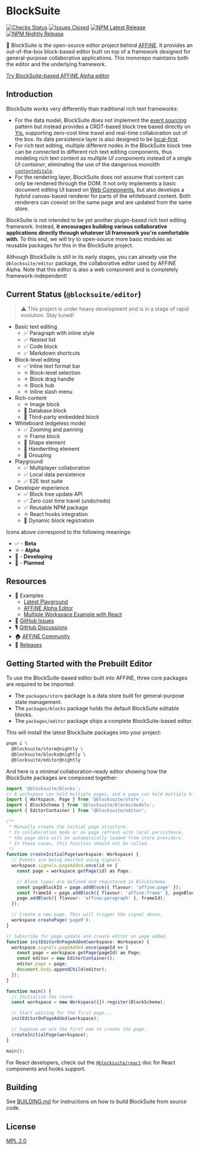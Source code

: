 # BlockSuite

[![Checks Status](https://img.shields.io/github/checks-status/toeverything/blocksuite/master)](https://github.com/toeverything/blocksuite/actions?query=branch%3Amaster)
[![Issues Closed](https://img.shields.io/github/issues-closed/toeverything/blocksuite?color=6880ff)](https://github.com/toeverything/blocksuite/issues?q=is%3Aissue+is%3Aclosed)
[![NPM Latest Release](https://img.shields.io/npm/v/@blocksuite/store.svg?maxAge=300&color=6880ff)](./packages/store/package.json)
[![NPM Nightly Release](https://img.shields.io/npm/v/@blocksuite/editor/nightly?color=6880ff)](https://github.com/toeverything/blocksuite/actions/workflows/nightly-release.yml?query=branch%3Amaster)

💠 BlockSuite is the open-source editor project behind [AFFiNE](https://github.com/toeverything/AFFiNE). It provides an out-of-the-box block-based editor built on top of a framework designed for general-purpose collaborative applications. This monorepo maintains both the editor and the underlying framework.

[Try BlockSuite-based AFFiNE Alpha editor](https://pathfinder.affine.pro/)

## Introduction

BlockSuite works very differently than traditional rich text frameworks:

- For the data model, BlockSuite does not implement the [event sourcing](https://martinfowler.com/eaaDev/EventSourcing.html) pattern but instead provides a CRDT-based block tree based directly on [Yjs](https://github.com/yjs/yjs), supporting zero-cost time travel and real-time collaboration out of the box. Its data persistence layer is also designed to be [local-first](https://martin.kleppmann.com/papers/local-first.pdf).
- For rich text editing, multiple different nodes in the BlockSuite block tree can be connected to different rich text editing components, thus modeling rich text content as multiple _UI components_ instead of a single _UI container_, eliminating the use of the dangerous monolith [`contenteditale`](https://developer.mozilla.org/en-US/docs/Web/HTML/Global_attributes/contenteditable).
- For the rendering layer, BlockSuite does not assume that content can only be rendered through the DOM. It not only implements a basic document editing UI based on [Web Components](https://developer.mozilla.org/en-US/docs/Web/Web_Components), but also develops a hybrid canvas-based renderer for parts of the whiteboard content. Both renderers can coexist on the same page and are updated from the same store.

BlockSuite is not intended to be yet another plugin-based rich text editing framework. Instead, **it encourages building various collaborative applications directly through whatever UI framework you're comfortable with**. To this end, we will try to open-source more basic modules as reusable packages for this in the BlockSuite project.

Although BlockSuite is still in its early stages, you can already use the `@blocksuite/editor` package, the collaborative editor used by AFFiNE Alpha. Note that this editor is also a web component and is completely framework-independent!

## Current Status (`@blocksuite/editor`)

> ⚠️ This project is under heavy development and is in a stage of rapid evolution. Stay tuned!

- Basic text editing
  - ✅ Paragraph with inline style
  - ✅ Nested list
  - ✅ Code block
  - ✅ Markdown shortcuts
- Block-level editing
  - ✅ Inline text format bar
  - ⚛️ Block-level selection
  - ⚛️ Block drag handle
  - ⚛️ Block hub
  - ⚛️ Inline slash menu
- Rich-content
  - ⚛️ Image block
  - 🚧 Database block
  - 📌 Third-party embedded block
- Whiteboard (edgeless mode)
  - ✅ Zooming and panning
  - ⚛️ Frame block
  - 🚧 Shape element
  - 🚧 Handwriting element
  - 📌 Grouping
- Playground
  - ✅ Multiplayer collaboration
  - ✅ Local data persistence
  - ✅ E2E test suite
- Developer experience
  - ✅ Block tree update API
  - ✅ Zero cost time travel (undo/redo)
  - ✅ Reusable NPM package
  - ⚛️ React hooks integration
  - 📌 Dynamic block registration

Icons above correspond to the following meanings:

- ✅ - **Beta**
- ⚛️ - **Alpha**
- 🚧 - **Developing**
- 📌 - **Planned**

## Resources

- 🎁 Examples
  - [Latest Playground](https://block-suite.pages.dev/?init)
  - [AFFiNE Alpha Editor](https://pathfinder.affine.pro/)
  - [Multiple Workspace Example with React](https://blocksuite-react.vercel.app/)
- 📍 [GitHub Issues](https://github.com/toeverything/blocksuite/issues)
- 🎙️ [GitHub Discussions](https://github.com/toeverything/blocksuite/discussions)
- 🏠 [AFFiNE Community](https://community.affine.pro/c/open-development/)
- 🚀 [Releases](https://github.com/toeverything/blocksuite/releases)

## Getting Started with the Prebuilt Editor

To use the BlockSuite-based editor built into AFFiNE, three core packages are required to be imported:

- The `packages/store` package is a data store built for general-purpose state management.
- The `packages/blocks` package holds the default BlockSuite editable blocks.
- The `packages/editor` package ships a complete BlockSuite-based editor.

This will install the latest BlockSuite packages into your project:

```sh
pnpm i \
  @blocksuite/store@nightly \
  @blocksuite/blocks@nightly \
  @blocksuite/editor@nightly
```

And here is a minimal collaboration-ready editor showing how the BlockSuite packages are composed together:

```ts
import '@blocksuite/blocks';
// A workspace can hold multiple pages, and a page can hold multiple blocks.
import { Workspace, Page } from '@blocksuite/store';
import { BlockSchema } from '@blocksuite/blocks/models';
import { EditorContainer } from '@blocksuite/editor';

/**
 * Manually create the initial page structure.
 * In collaboration mode or on page refresh with local persistence,
 * the page data will be automatically loaded from store providers.
 * In these cases, this function should not be called.
 */
function createInitialPage(workspace: Workspace) {
  // Events are being emitted using signals.
  workspace.signals.pageAdded.once(id => {
    const page = workspace.getPage(id) as Page;

    // Block types are defined and registered in BlockSchema.
    const pageBlockId = page.addBlock({ flavour: 'affine:page' });
    const frameId = page.addBlock({ flavour: 'affine:frame' }, pageBlockId);
    page.addBlock({ flavour: 'affine:paragraph' }, frameId);
  });

  // Create a new page. This will trigger the signal above.
  workspace.createPage('page0');
}

// Subscribe for page update and create editor on page added.
function initEditorOnPageAdded(workspace: Workspace) {
  workspace.signals.pageAdded.once(pageId => {
    const page = workspace.getPage(pageId) as Page;
    const editor = new EditorContainer();
    editor.page = page;
    document.body.appendChild(editor);
  });
}

function main() {
  // Initialize the store.
  const workspace = new Workspace({}).register(BlockSchema);

  // Start waiting for the first page...
  initEditorOnPageAdded(workspace);

  // Suppose we are the first one to create the page.
  createInitialPage(workspace);
}

main();
```

For React developers, check out the [`@blocksuite/react`](./packages/react/README.md) doc for React components and hooks support.

## Building

See [BUILDING.md](BUILDING.md) for instructions on how to build BlockSuite from source code.

## License

[MPL 2.0](./LICENSE)

